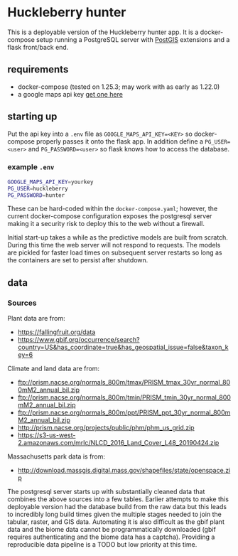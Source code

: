 # Huckleberry hunter

This is a deployable version of the Huckleberry hunter app.
It is a docker-compose setup running a PostgreSQL server with [PostGIS](https://postgis.net/) extensions and a flask front/back end.

## requirements

- docker-compose (tested on 1.25.3; may work with as early as 1.22.0)
- a google maps api key [get one here](https://developers.google.com/maps/documentation/javascript/get-api-key)

## starting up

Put the api key into a `.env` file as `GOOGLE_MAPS_API_KEY=<KEY>` so docker-compose properly passes it onto the flask app.
In addition define a `PG_USER=<user>` and `PG_PASSWORD=<user>` so flask knows how to access the database.

### example `.env`

```bash
GOOGLE_MAPS_API_KEY=yourkey
PG_USER=huckleberry
PG_PASSWORD=hunter
```

These can be hard-coded within the `docker-compose.yaml`; however, the current docker-compose configuration exposes the postgresql server making it a security risk to deploy this to the web without a firewall.

Initial start-up takes a while as the predictive models are built from scratch. During this time the web server will not respond to requests. The models are pickled for faster load times on subsequent server restarts so long as the containers are set to persist after shutdown.


## data

### Sources

Plant data are from:

- https://fallingfruit.org/data
- https://www.gbif.org/occurrence/search?country=US&has_coordinate=true&has_geospatial_issue=false&taxon_key=6

Climate and land data are from:

- ftp://prism.nacse.org/normals_800m/tmax/PRISM_tmax_30yr_normal_800mM2_annual_bil.zip
- ftp://prism.nacse.org/normals_800m/tmin/PRISM_tmin_30yr_normal_800mM2_annual_bil.zip
- ftp://prism.nacse.org/normals_800m/ppt/PRISM_ppt_30yr_normal_800mM2_annual_bil.zip
- http://prism.nacse.org/projects/public/phm/phm_us_grid.zip
- https://s3-us-west-2.amazonaws.com/mrlc/NLCD_2016_Land_Cover_L48_20190424.zip

Massachusetts park data is from:

- http://download.massgis.digital.mass.gov/shapefiles/state/openspace.zip

The postgresql server starts up with substantially cleaned data that combines the above sources into a few tables.
Earlier attempts to make this deployable version had the database build from the raw data but this leads to incredibly long build times given the multiple stages needed to join the tabular, raster, and GIS data.
Automating it is also difficult as the gbif plant data and the biome data cannot be programmatically downloaded (gbif requires authenticating and the biome data has a captcha).
Providing a reproducible data pipeline is a TODO but low priority at this time.
